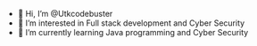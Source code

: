 - 👋 Hi, I’m @Utkcodebuster
- 👀 I’m interested in Full stack development and Cyber Security
- 🌱 I’m currently learning Java programming and Cyber Security


<!---
Utkcodebuster/Utkcodebuster is a ✨ special ✨ repository because its `README.md` (this file) appears on your GitHub profile.
You can click the Preview link to take a look at your changes.
--->

